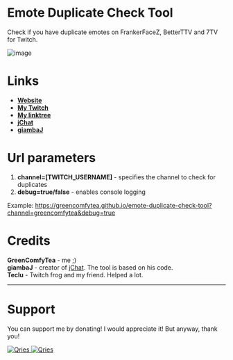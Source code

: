 # Emote Duplicate Check Tool
Check if you have duplicate emotes on FrankerFaceZ, BetterTTV and 7TV for Twitch.

![image](https://user-images.githubusercontent.com/30152047/191189377-a9ffd0ea-ae62-4341-8e06-3aabd6de1f40.png)

# Links
* **[Website](https://greencomfytea.github.io/emote-duplicate-check-tool)**  
* **[My Twitch](https://www.twitch.tv/GreenComfyTea)**  
* **[My linktree](https://linktr.ee/greencomfytea)**  
* **[jChat](https://github.com/giambaJ/jChat)**  
* **[giambaJ](https://github.com/giambaJ)**  

# Url parameters
1. **channel=[TWITCH_USERNAME]** - specifies the channel to check for duplicates
2. **debug=true/false** - enables console logging

Example: https://greencomfytea.github.io/emote-duplicate-check-tool?channel=greencomfytea&debug=true

# Credits
**GreenComfyTea** - me ;)  
**giambaJ** - creator of [jChat](https://github.com/giambaJ/jChat). The tool is based on his code.  
**Teclu** - Twitch frog and my friend. Helped a lot.
  
***
# Support

You can support me by donating! I would appreciate it! But anyway, thank you!

 <a href="https://streamelements.com/greencomfytea/tip">
  <img alt="Qries" src="https://panels.twitch.tv/panel-48897356-image-c6155d48-b689-4240-875c-f3141355cb56">
</a>
<a href="https://ko-fi.com/greencomfytea">
  <img alt="Qries" src="https://panels.twitch.tv/panel-48897356-image-c2fcf835-87e4-408e-81e8-790789c7acbc">
</a>
